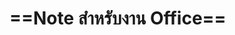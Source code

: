 
# ==Note สำหรับงาน Office==




<!--stackedit_data:
eyJoaXN0b3J5IjpbLTE0NTcyMzQ1MTksLTI2NTEzNzUyMF19
-->